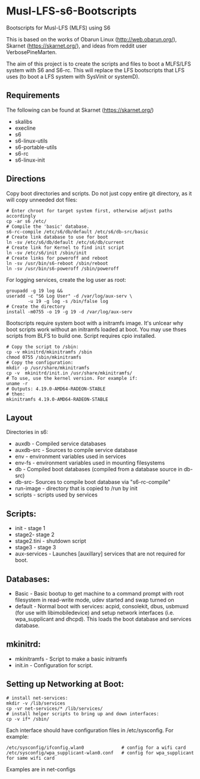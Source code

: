# Musl-LFS-s6-Bootscripts
Bootscripts for Musl-LFS (MLFS) using S6

This is based on the works of Obarun Linux (http://web.obarun.org/), Skarnet (https://skarnet.org/), and ideas from reddit user VerbosePineMarten.

The aim of this project is to create the scripts and files to boot a MLFS/LFS system with S6 and S6-rc. This will replace the LFS bootscripts that LFS uses (to boot a LFS system with SysVinit or systemD).

## Requirements

The following can be found at Skarnet (https://skarnet.org/)
  * skalibs
  * execline
  * s6
  * s6-linux-utils
  * s6-portable-utils
  * s6-rc
  * s6-linux-init

## Directions

Copy boot directories and scripts. Do not just copy entire git directory, as it will copy unneeded dot files:
```
# Enter chroot for target system first, otherwise adjust paths accordingly
cp -ar s6 /etc/
# Compile the 'basic' database.
s6-rc-compile /etc/s6/db/default /etc/s6/db-src/basic
# Create link database to use for boot
ln -sv /etc/s6/db/default /etc/s6/db/current
# Create link for Kernel to find init script
ln -sv /etc/s6/init /sbin/init
# Create links for poweroff and reboot
ln -sv /usr/bin/s6-reboot /sbin/reboot
ln -sv /usr/bin/s6-poweroff /sbin/poweroff
```

For logging services, create the log user as root:
```
groupadd -g 19 log &&
useradd -c "S6 Log User" -d /var/log/aux-serv \
        -u 19 -g log -s /bin/false log
# Create the directory
install -m0755 -o 19 -g 19 -d /var/log/aux-serv
```

Bootscripts require system boot with a initramfs image. It's unlcear why boot scripts work without an initramfs loaded at boot. You may use thses scripts from BLFS to build one. Script requires cpio installed.
```
# Copy the script to /sbin:
cp -v mkinitrd/mkinitramfs /sbin
chmod 0755 /sbin/mkinitramfs
# Copy the configuration:
mkdir -p /usr/share/mkinitramfs 
cp -v  mkinitrd/init.in /usr/share/mkinitramfs/ 
# To use, use the kernel version. For example if:
uname -r
# Outputs: 4.19.0-AMD64-RADEON-STABLE
# then:
mkinitramfs 4.19.0-AMD64-RADEON-STABLE

```

## Layout

Directories in s6:
  * auxdb - Compiled service databases
  * auxdb-src - Sources to compile service database
  * env - environment variables used in services
  * env-fs - environment variables used in mounting filesystems
  * db - Compiled boot databases (compiled from a database source in db-src)
  * db-src- Sources to compile boot database via "s6-rc-compile"
  * run-image - directory that is copied to /run by init
  * scripts - scripts used by services

## Scripts:
  * init - stage 1
  * stage2- stage 2
  * stage2.tini - shutdown script
  * stage3 - stage 3
  * aux-services - Launches [auxillary]  services that are not required for boot.

## Databases:
  * Basic - Basic bootup to get machine to a command prompt with root filesystem in read-write mode, udev started and swap turned on
  * default - Normal boot with services: acpid, consolekit, dbus, usbmuxd (for use with libimobiledevice) and setup network interfaces (i.e. wpa_supplicant and dhcpd). This loads the boot database and services database.

## mkinitrd:
  * mkinitramfs - Script to make a basic initramfs
  * init.in - Configuration for script.

## Setting up Networking at Boot:
```
# install net-services:
mkdir -v /lib/services
cp -vr net-services/* /lib/services/
# install helper scripts to bring up and down interfaces:
cp -v if* /sbin/
```
Each interface should have configuration files in /etc/sysconfig. For example:
```
/etc/sysconfig/ifconfig.wlan0              # config for a wifi card
/etc/sysconfig/wpa_supplicant-wlan0.conf   # config for wpa_supplicant for same wifi card
```

Examples are in net-configs


